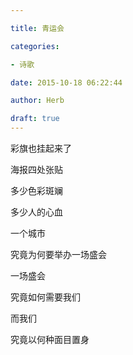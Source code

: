 ```yaml
---

title: 青运会

categories:

- 诗歌

date: 2015-10-18 06:22:44

author: Herb

draft: true
---
```


彩旗也挂起来了

海报四处张贴

多少色彩斑斓

多少人的心血

一个城市

究竟为何要举办一场盛会

一场盛会

究竟如何需要我们

而我们

究竟以何种面目置身


